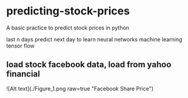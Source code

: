 # predicting-stock-prices

A basic practice to predict stock prices in python

last n days predict next day
to learn
neural networks
machine learning
tensor flow

## load stock facebook data, load from yahoo financial

![Alt text](./Figure_1.png raw=true "Facebook Share Price")
